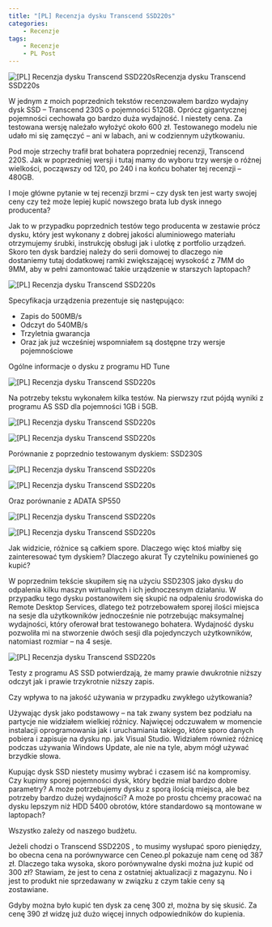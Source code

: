 ```yaml
---
title: "[PL] Recenzja dysku Transcend SSD220s"
categories:
    - Recenzje
tags:
    - Recenzje
    - PL Post
---
```

![[PL] Recenzja dysku Transcend SSD220s](/assets/images/posts/recenzja-dysku-transcend-ssd220s/top.jpg)Recenzja dysku Transcend SSD220s

W jednym z moich poprzednich tekstów recenzowałem bardzo wydajny dysk SSD – Transcend 230S o pojemności 512GB. Oprócz gigantycznej pojemności cechowała go bardzo duża wydajność. I niestety cena. Za testowana wersję należało wyłożyć około 600 zł.  Testowanego modelu nie udało mi się zamęczyć – ani w labach, ani w codziennym użytkowaniu.

Pod moje strzechy trafił brat bohatera poprzedniej recenzji, Transcend 220S. Jak w poprzedniej wersji i tutaj mamy do wyboru trzy wersje o różnej wielkości, począwszy od 120, po 240 i na końcu bohater tej recenzji – 480GB.

I moje główne pytanie w tej recenzji brzmi – czy dysk ten jest warty swojej ceny czy też może lepiej kupić nowszego brata lub dysk innego producenta?

Jak to w przypadku poprzednich testów tego producenta w zestawie prócz dysku, który jest wykonany z dobrej jakości aluminiowego materiału otrzymujemy śrubki, instrukcję obsługi jak i ulotkę z portfolio urządzeń. Skoro ten dysk bardziej należy do serii domowej to dlaczego nie dostaniemy tutaj dodatkowej ramki zwiększającej wysokość z 7MM do 9MM, aby w pełni zamontować takie urządzenie w starszych laptopach?

![[PL] Recenzja dysku Transcend SSD220s](/assets/images/posts/recenzja-dysku-transcend-ssd220s/01.jpg)

Specyfikacja urządzenia prezentuje się następująco:

* Zapis do 500MB/s
* Odczyt do 540MB/s
* Trzyletnia gwarancja
* Oraz jak już wcześniej wspomniałem są dostępne trzy wersje pojemnościowe

Ogólne informacje o dysku z programu HD Tune

![[PL] Recenzja dysku Transcend SSD220s](/assets/images/posts/recenzja-dysku-transcend-ssd220s/02.png)

Na potrzeby tekstu wykonałem kilka testów. Na pierwszy rzut pójdą wyniki z programu AS SSD dla pojemności 1GB i 5GB.

![[PL] Recenzja dysku Transcend SSD220s](/assets/images/posts/recenzja-dysku-transcend-ssd220s/03.png)

![[PL] Recenzja dysku Transcend SSD220s](/assets/images/posts/recenzja-dysku-transcend-ssd220s/04.png)

Porównanie z poprzednio testowanym dyskiem: SSD230S

![[PL] Recenzja dysku Transcend SSD220s](/assets/images/posts/recenzja-dysku-transcend-ssd220s/05.png)

![[PL] Recenzja dysku Transcend SSD220s](/assets/images/posts/recenzja-dysku-transcend-ssd220s/06.png)

Oraz porównanie z ADATA SP550

![[PL] Recenzja dysku Transcend SSD220s](/assets/images/posts/recenzja-dysku-transcend-ssd220s/07.png)

![[PL] Recenzja dysku Transcend SSD220s](/assets/images/posts/recenzja-dysku-transcend-ssd220s/08.png)

Jak widzicie, różnice są całkiem spore. Dlaczego więc ktoś miałby się zainteresować tym dyskiem? Dlaczego akurat Ty czytelniku powinieneś go kupić?

W poprzednim tekście skupiłem się na użyciu SSD230S jako dysku do odpalenia kilku maszyn wirtualnych i ich jednoczesnym działaniu. W przypadku tego dysku postanowiłem się skupić na odpaleniu środowiska do Remote Desktop Services, dlatego też potrzebowałem sporej ilości miejsca na sesje dla użytkowników jednocześnie nie potrzebując maksymalnej wydajności, który oferował brat testowanego bohatera. Wydajność dysku pozwoliła mi na stworzenie dwóch sesji dla pojedynczych użytkowników, natomiast rozmiar – na 4 sesje.

![[PL] Recenzja dysku Transcend SSD220s](/assets/images/posts/recenzja-dysku-transcend-ssd220s/09.jpg)

Testy z programu AS SSD potwierdzają, że mamy prawie dwukrotnie niższy odczyt jak i prawie trzykrotnie niższy zapis.

Czy wpływa to na jakość używania w przypadku zwykłego użytkowania?

Używając dysk jako podstawowy – na tak zwany system bez podziału na partycje nie widziałem wielkiej różnicy. Najwięcej odczuwałem w momencie instalacji oprogramowania jak i uruchamiania takiego, które sporo danych pobiera i zapisuje na dysku np. jak Visual Studio. Widziałem również różnicę podczas używania Windows Update, ale nie na tyle, abym mógł używać brzydkie słowa.

Kupując dysk SSD niestety musimy wybrać i czasem iść na kompromisy. Czy kupimy sporej pojemności dysk, który będzie miał bardzo dobre parametry? A może potrzebujemy dysku z sporą ilością miejsca, ale bez potrzeby bardzo dużej wydajności? A może po prostu chcemy pracować na dysku lepszym niż HDD 5400 obrotów, które standardowo są montowane w laptopach?

Wszystko zależy od naszego budżetu.

Jeżeli chodzi o Transcend SSD220S , to musimy wysłupać sporo pieniędzy, bo obecna cena na porównywarce cen Ceneo.pl pokazuje nam cenę od 387 zł. Dlaczego taka wysoka, skoro porównywalne dyski można już kupić od 300 zł? Stawiam, że jest to cena z ostatniej aktualizacji z magazynu. No i jest to produkt nie sprzedawany w związku z czym takie ceny są zostawiane.

Gdyby można było kupić ten dysk za cenę 300 zł, można by się skusić. Za cenę 390 zł widzę już dużo więcej innych odpowiedników do kupienia.
